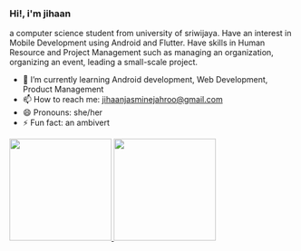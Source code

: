### Hi!, i'm jihaan
a computer science student from university of sriwijaya. Have an interest in Mobile Development using Android and Flutter. Have skills in Human Resource and Project Management such as managing an organization, organizing an event, leading a small-scale project.

- 🌱 I’m currently learning Android development, Web Development, Product Management
- 📫 How to reach me: jihaanjasminejahroo@gmail.com
- 😄 Pronouns: she/her
- ⚡ Fun fact: an ambivert

<p align="left">
<a href="https://github.com/JejeTrue">
  <img height="180em" src="https://github-readme-stats-eight-theta.vercel.app/api?username=JejeTrue&show_icons=true&theme=algolia&include_all_commits=true&count_private=true"/>
  <img height="180em" src="https://github-readme-stats-eight-theta.vercel.app/api/top-langs/?username=JejeTrue&layout=compact&langs_count=8&theme=algolia"/>
</a>
</p>

<!--
**JejeTrue/JejeTrue** is a ✨ _special_ ✨ repository because its `README.md` (this file) appears on your GitHub profile.
https://github.com/anuraghazra/github-readme-stats
Here are some ideas to get you started:

- 🔭 I’m currently working on ...
- 🌱 I’m currently learning ...
- 👯 I’m looking to collaborate on ...
- 🤔 I’m looking for help with ...
- 💬 Ask me about ...
- 📫 How to reach me: ...
- 😄 Pronouns: ...
- ⚡ Fun fact: ...
-->
